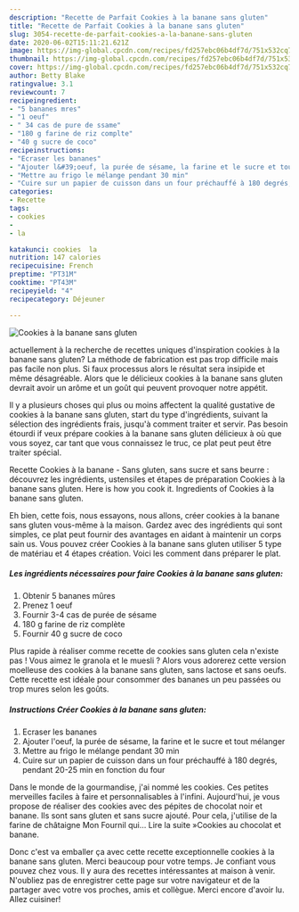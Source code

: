 ```yaml
---
description: "Recette de Parfait Cookies à la banane sans gluten"
title: "Recette de Parfait Cookies à la banane sans gluten"
slug: 3054-recette-de-parfait-cookies-a-la-banane-sans-gluten
date: 2020-06-02T15:11:21.621Z
image: https://img-global.cpcdn.com/recipes/fd257ebc06b4df7d/751x532cq70/cookies-a-la-banane-sans-gluten-photo-principale-de-la-recette.jpg
thumbnail: https://img-global.cpcdn.com/recipes/fd257ebc06b4df7d/751x532cq70/cookies-a-la-banane-sans-gluten-photo-principale-de-la-recette.jpg
cover: https://img-global.cpcdn.com/recipes/fd257ebc06b4df7d/751x532cq70/cookies-a-la-banane-sans-gluten-photo-principale-de-la-recette.jpg
author: Betty Blake
ratingvalue: 3.1
reviewcount: 7
recipeingredient:
- "5 bananes mres"
- "1 oeuf"
- " 34 cas de pure de ssame"
- "180 g farine de riz complte"
- "40 g sucre de coco"
recipeinstructions:
- "Ecraser les bananes"
- "Ajouter l&#39;oeuf, la purée de sésame, la farine et le sucre et tout mélanger"
- "Mettre au frigo le mélange pendant 30 min"
- "Cuire sur un papier de cuisson dans un four préchauffé à 180 degrés, pendant 20-25 min en fonction du four"
categories:
- Recette
tags:
- cookies
- 
- la

katakunci: cookies  la 
nutrition: 147 calories
recipecuisine: French
preptime: "PT31M"
cooktime: "PT43M"
recipeyield: "4"
recipecategory: Déjeuner

---
```



![Cookies à la banane sans gluten](https://img-global.cpcdn.com/recipes/fd257ebc06b4df7d/751x532cq70/cookies-a-la-banane-sans-gluten-photo-principale-de-la-recette.jpg)

actuellement à la recherche de recettes uniques d'inspiration cookies à la banane sans gluten? La méthode de fabrication est pas trop difficile mais pas facile non plus. Si faux processus alors le résultat sera insipide et même désagréable. Alors que le délicieux cookies à la banane sans gluten devrait avoir un arôme et un goût qui peuvent provoquer notre appétit.

Il y a plusieurs choses qui plus ou moins affectent la qualité gustative de cookies à la banane sans gluten, start du type d'ingrédients, suivant la sélection des ingrédients frais, jusqu'à comment traiter et servir. Pas besoin étourdi if veux prépare cookies à la banane sans gluten délicieux à où que vous soyez, car tant que vous connaissez le truc, ce plat peut peut être traiter spécial.

Recette Cookies à la banane - Sans gluten, sans sucre et sans beurre : découvrez les ingrédients, ustensiles et étapes de préparation Cookies à la banane sans gluten. Here is how you cook it. Ingredients of Cookies à la banane sans gluten.


Eh bien, cette fois, nous essayons, nous allons, créer cookies à la banane sans gluten vous-même à la maison. Gardez avec des ingrédients qui sont simples, ce plat peut fournir des avantages en aidant à maintenir un corps sain us. Vous pouvez créer Cookies à la banane sans gluten utiliser 5 type de matériau et 4 étapes création. Voici les comment dans préparer le plat.

<!--inarticleads1-->

##### Les ingrédients nécessaires pour faire Cookies à la banane sans gluten:

1. Obtenir 5 bananes mûres
1. Prenez 1 oeuf
1. Fournir  3-4 cas de purée de sésame
1.  180 g farine de riz complète
1. Fournir 40 g sucre de coco


Plus rapide à réaliser comme recette de cookies sans gluten cela n&#39;existe pas ! Vous aimez le granola et le muesli ? Alors vous adorerez cette version moelleuse des cookies à la banane sans gluten, sans lactose et sans oeufs. Cette recette est idéale pour consommer des bananes un peu passées ou trop mures selon les goûts. 

<!--inarticleads2-->

##### Instructions Créer Cookies à la banane sans gluten:

1. Ecraser les bananes
1. Ajouter l&#39;oeuf, la purée de sésame, la farine et le sucre et tout mélanger
1. Mettre au frigo le mélange pendant 30 min
1. Cuire sur un papier de cuisson dans un four préchauffé à 180 degrés, pendant 20-25 min en fonction du four


Dans le monde de la gourmandise, j&#39;ai nommé les cookies. Ces petites merveilles faciles à faire et personnalisables à l&#39;infini. Aujourd&#39;hui, je vous propose de réaliser des cookies avec des pépites de chocolat noir et banane. Ils sont sans gluten et sans sucre ajouté. Pour cela, j&#39;utilise de la farine de châtaigne Mon Fournil qui… Lire la suite »Cookies au chocolat et banane. 


Donc c'est va emballer ça avec cette recette exceptionnelle cookies à la banane sans gluten. Merci beaucoup pour votre temps. Je confiant vous pouvez chez vous. Il y aura des recettes  intéressantes at maison à venir. N'oubliez pas de enregistrer cette page sur votre navigateur et de la partager avec votre vos proches, amis et collègue. Merci encore d'avoir lu. Allez cuisiner!
